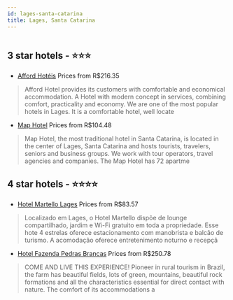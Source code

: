 ```yaml
---
id: lages-santa-catarina
title: Lages, Santa Catarina
---
```


<center><img src="http://media.omnibees.com/Images/10802/Property/542986.jpg" alt="" /></center>


##  3 star hotels - ⭐️⭐️⭐️

-    [Afford Hotéis](https://us.hurb.com/hotels/lages/afford-hoteis-OMN-6558?cmp=18055) Prices from R$216.35
   > Afford Hotel provides its customers with comfortable and economical accommodation.A Hotel with modern concept in services, combining comfort, practicality and economy. We are one of the most popular hotels in Lages. It is a comfortable hotel, well locate
-    [Map Hotel](https://us.hurb.com/hotels/lages/map-hotel-OMN-5446?cmp=18055) Prices from R$104.48
   > Map Hotel, the most traditional hotel in Santa Catarina, is located in the center of Lages, Santa Catarina and hosts tourists, travelers, seniors and business groups. We work with tour operators, travel agencies and companies. The Map Hotel has 72 apartme

##  4 star hotels - ⭐️⭐️⭐️⭐️

-    [Hotel Martello Lages](https://us.hurb.com/hotels/lages/hotel-martello-lages-OMN-10802?cmp=18055) Prices from R$83.57
   > Localizado em Lages, o Hotel Martello dispõe de lounge compartilhado, jardim e Wi-Fi gratuito em toda a propriedade. Esse hote 4 estrelas oferece estacionamento com manobrista e balcão de turismo. A acomodação oferece entretenimento noturno e recepçã
-    [Hotel Fazenda Pedras Brancas](https://us.hurb.com/hotels/lages/hotel-fazenda-pedras-brancas-OMN-8542?cmp=18055) Prices from R$250.78
   > COME AND LIVE THIS EXPERIENCE! Pioneer in rural tourism in Brazil, the farm has beautiful fields, lots of green, mountains, beautiful rock formations and all the characteristics essential for direct contact with nature. The comfort of its accommodations a
